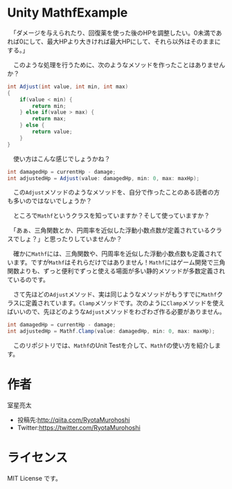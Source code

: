 # Unity MathfExample

　「ダメージを与えられたり、回復薬を使った後のHPを調整したい。0未満であれば0にして、最大HPより大きければ最大HPにして、それら以外はそのままにする。」

　このような処理を行うために、次のようなメソッドを作ったことはありませんか？

```csharp
int Adjust(int value, int min, int max)
{
    if(value < min) {
        return min;
    } else if(value > max) {
        return max;
    } else {
        return value;
    }
}
```

　使い方はこんな感じでしょうかね？

```csharp
int damagedHp = currentHp - damage;
int adjustedHp = Adjust(value: damagedHp, min: 0, max: maxHp);
```

　この`Adjust`メソッドのようなメソッドを、自分で作ったことのある読者の方も多いのではないでしょうか？

　ところで`Mathf`というクラスを知っていますか？そして使っていますか？

　「あぁ、三角関数とか、円周率を近似した浮動小数点数が定義されているクラスでしょ？」と思ったりしていませんか？

　確かに`Mathf`には、三角関数や、円周率を近似した浮動小数点数も定義されています。ですが`Mathf`はそれらだけではありません！`Mathf`にはゲーム開発で三角関数よりも、ずっと便利でずっと使える場面が多い静的メソッドが多数定義されているのです。

　さて先ほどの`Adjust`メソッド、実は同じようなメソッドがもうすでに`Mathf`クラスに定義されています。`Clamp`メソッドです。次のように`Clamp`メソッドを使えばいいので、先ほどのような`Adjust`メソッドをわざわざ作る必要がありません。

```csharp
int damagedHp = currentHp - damage;
int adjustedHp = Mathf.Clamp(value: damagedHp, min: 0, max: maxHp);
```

　このリポジトリでは、`Mathf`のUnit Testを介して、`Mathf`の使い方を紹介します。

# 作者

室星亮太

* 投稿先:http://qiita.com/RyotaMurohoshi
* Twitter:https://twitter.com/RyotaMurohoshi

# ライセンス
MIT License です。

